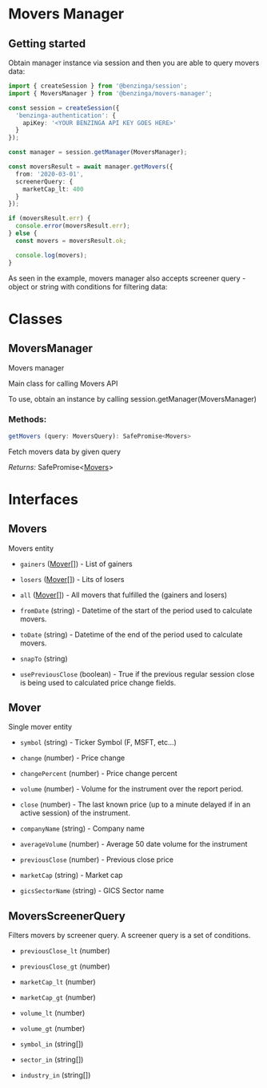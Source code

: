 # Movers Manager

## Getting started

Obtain manager instance via session and then you are able to query movers data:

```ts
import { createSession } from '@benzinga/session';
import { MoversManager } from '@benzinga/movers-manager';

const session = createSession({
  'benzinga-authentication': {
    apiKey: '<YOUR BENZINGA API KEY GOES HERE>'
  }
});

const manager = session.getManager(MoversManager);

const moversResult = await manager.getMovers({
  from: '2020-03-01',
  screenerQuery: {
    marketCap_lt: 400
  }
});

if (moversResult.err) {
  console.error(moversResult.err);
} else {
  const movers = moversResult.ok;

  console.log(movers);
}
```

As seen in the example, movers manager also accepts screener query - object or string with conditions for filtering data:



# Classes
## MoversManager
Movers manager

Main class for calling Movers API

To use, obtain an instance by calling session.getManager(MoversManager)

### Methods: 
```ts
getMovers (query: MoversQuery): SafePromise<Movers>
```
Fetch movers data by given query

*Returns:* SafePromise<[Movers](#movers)>




# Interfaces
## Movers
Movers entity

* `gainers` ([Mover](#mover)[]) - List of gainers

* `losers` ([Mover](#mover)[]) - Lits of losers

* `all` ([Mover](#mover)[]) - All movers that fulfilled the  (gainers and losers)

* `fromDate` (string) - Datetime of the start of the period used to calculate movers.

* `toDate` (string) - Datetime of the end of the period used to calculate movers.

* `snapTo` (string) 

* `usePreviousClose` (boolean) - True if the previous regular session close is being used to calculated price change fields.

## Mover
Single mover entity

* `symbol` (string) - Ticker Symbol (F, MSFT, etc...)

* `change` (number) - Price change

* `changePercent` (number) - Price change percent

* `volume` (number) - Volume for the instrument over the report period.

* `close` (number) - The last known price (up to a minute delayed if in an active session) of the instrument.

* `companyName` (string) - Company name

* `averageVolume` (number) - Average 50 date volume for the instrument

* `previousClose` (number) - Previous close price

* `marketCap` (string) - Market cap

* `gicsSectorName` (string) - GICS Sector name

## MoversScreenerQuery
Filters movers by screener query.
A screener query is a set of conditions.

* `previousClose_lt` (number) 

* `previousClose_gt` (number) 

* `marketCap_lt` (number) 

* `marketCap_gt` (number) 

* `volume_lt` (number) 

* `volume_gt` (number) 

* `symbol_in` (string[]) 

* `sector_in` (string[]) 

* `industry_in` (string[]) 

